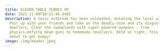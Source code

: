```yaml
---
title: ELEVEN TABLE TENNIS VR
date: 2021-11-09T10:21:46.440Z
description: A toxic outbreak has been unleashed, mutating the local wildlife!
  Pair up with your friends and take on the deadly ooze and its disgusting
  dwellers. Clear the swamplands with super-powered weapons - from
  physics-defying beam guns to homemade revolvers. Hold on tight, this rides
  about to get bumpy!
image: /img/header.jpeg
---
```

